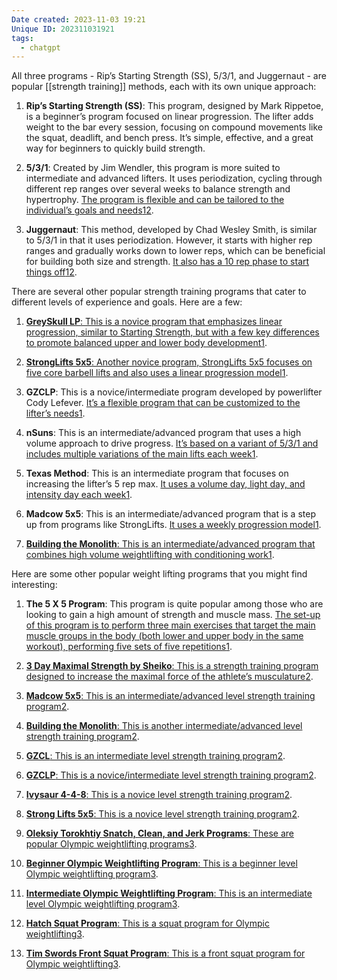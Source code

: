 ```yaml
---
Date created: 2023-11-03 19:21
Unique ID: 202311031921
tags:
  - chatgpt
---
```

All three programs - Rip’s Starting Strength (SS), 5/3/1, and Juggernaut - are popular [[strength training]] methods, each with its own unique approach:

1. **Rip’s Starting Strength (SS)**: This program, designed by Mark Rippetoe, is a beginner’s program focused on linear progression. The lifter adds weight to the bar every session, focusing on compound movements like the squat, deadlift, and bench press. It’s simple, effective, and a great way for beginners to quickly build strength.
    
2. **5/3/1**: Created by Jim Wendler, this program is more suited to intermediate and advanced lifters. It uses periodization, cycling through different rep ranges over several weeks to balance strength and hypertrophy. [The program is flexible and can be tailored to the individual’s goals and needs](https://forums.t-nation.com/t/juggernaut-method-vs-5-3-1/162472)[1](https://forums.t-nation.com/t/juggernaut-method-vs-5-3-1/162472)[2](https://forum.bodybuilding.com/showthread.php?t=140936411).
    
3. **Juggernaut**: This method, developed by Chad Wesley Smith, is similar to 5/3/1 in that it uses periodization. However, it starts with higher rep ranges and gradually works down to lower reps, which can be beneficial for building both size and strength. [It also has a 10 rep phase to start things off](https://forums.t-nation.com/t/juggernaut-method-vs-5-3-1/162472)[1](https://forums.t-nation.com/t/juggernaut-method-vs-5-3-1/162472)[2](https://forum.bodybuilding.com/showthread.php?t=140936411).

There are several other popular strength training programs that cater to different levels of experience and goals. Here are a few:

1. [**GreySkull LP**: This is a novice program that emphasizes linear progression, similar to Starting Strength, but with a few key differences to promote balanced upper and lower body development](https://liftvault.com/programs/strength/)[1](https://liftvault.com/programs/strength/).
    
2. [**StrongLifts 5x5**: Another novice program, StrongLifts 5x5 focuses on five core barbell lifts and also uses a linear progression model](https://liftvault.com/programs/strength/)[1](https://liftvault.com/programs/strength/).
    
3. **GZCLP**: This is a novice/intermediate program developed by powerlifter Cody Lefever. [It’s a flexible program that can be customized to the lifter’s needs](https://liftvault.com/programs/strength/)[1](https://liftvault.com/programs/strength/).
    
4. **nSuns**: This is an intermediate/advanced program that uses a high volume approach to drive progress. [It’s based on a variant of 5/3/1 and includes multiple variations of the main lifts each week](https://liftvault.com/programs/strength/)[1](https://liftvault.com/programs/strength/).
    
5. **Texas Method**: This is an intermediate program that focuses on increasing the lifter’s 5 rep max. [It uses a volume day, light day, and intensity day each week](https://liftvault.com/programs/strength/)[1](https://liftvault.com/programs/strength/).
    
6. **Madcow 5x5**: This is an intermediate/advanced program that is a step up from programs like StrongLifts. [It uses a weekly progression model](https://liftvault.com/programs/strength/)[1](https://liftvault.com/programs/strength/).
    
7. [**Building the Monolith**: This is an intermediate/advanced program that combines high volume weightlifting with conditioning work](https://liftvault.com/programs/strength/)[1](https://liftvault.com/programs/strength/).

Here are some other popular weight lifting programs that you might find interesting:

1. **The 5 X 5 Program**: This program is quite popular among those who are looking to gain a high amount of strength and muscle mass. [The set-up of this program is to perform three main exercises that target the main muscle groups in the body (both lower and upper body in the same workout), performing five sets of five repetitions](https://www.bodybuilding.com/content/5-best-bodybuilding-programs-to-pack-on-serious-muscle.html)[1](https://www.bodybuilding.com/content/5-best-bodybuilding-programs-to-pack-on-serious-muscle.html).
    
2. [**3 Day Maximal Strength by Sheiko**: This is a strength training program designed to increase the maximal force of the athlete’s musculature](https://liftvault.com/programs/strength/)[2](https://liftvault.com/programs/strength/).
    
3. [**Madcow 5x5**: This is an intermediate/advanced level strength training program](https://www.bodybuilding.com/content/5-best-bodybuilding-programs-to-pack-on-serious-muscle.html)[2](https://liftvault.com/programs/strength/).
    
4. [**Building the Monolith**: This is another intermediate/advanced level strength training program](https://liftvault.com/programs/strength/)[2](https://liftvault.com/programs/strength/).
    
5. [**GZCL**: This is an intermediate level strength training program](https://www.bodybuilding.com/content/5-best-bodybuilding-programs-to-pack-on-serious-muscle.html)[2](https://liftvault.com/programs/strength/).
    
6. [**GZCLP**: This is a novice/intermediate level strength training program](https://www.bodybuilding.com/content/5-best-bodybuilding-programs-to-pack-on-serious-muscle.html)[2](https://liftvault.com/programs/strength/).
    
7. [**Ivysaur 4-4-8**: This is a novice level strength training program](https://www.bodybuilding.com/content/5-best-bodybuilding-programs-to-pack-on-serious-muscle.html)[2](https://liftvault.com/programs/strength/).
    
8. [**Strong Lifts 5x5**: This is a novice level strength training program](https://liftvault.com/programs/strength/)[2](https://liftvault.com/programs/strength/).
    
9. [**Oleksiy Torokhtiy Snatch, Clean, and Jerk Programs**: These are popular Olympic weightlifting programs](https://liftvault.com/programs/olympic/)[3](https://liftvault.com/programs/olympic/).
    
10. [**Beginner Olympic Weightlifting Program**: This is a beginner level Olympic weightlifting program](https://liftvault.com/programs/olympic/)[3](https://liftvault.com/programs/olympic/).
    
11. [**Intermediate Olympic Weightlifting Program**: This is an intermediate level Olympic weightlifting program](https://liftvault.com/programs/olympic/)[3](https://liftvault.com/programs/olympic/).
    
12. [**Hatch Squat Program**: This is a squat program for Olympic weightlifting](https://www.bodybuilding.com/content/5-best-bodybuilding-programs-to-pack-on-serious-muscle.html)[3](https://liftvault.com/programs/olympic/).
    
13. [**Tim Swords Front Squat Program**: This is a front squat program for Olympic weightlifting](https://www.bodybuilding.com/content/5-best-bodybuilding-programs-to-pack-on-serious-muscle.html)[3](https://liftvault.com/programs/olympic/).